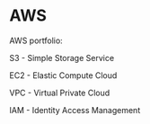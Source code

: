 # AWS
AWS portfolio:

S3 - Simple Storage Service

EC2 - Elastic Compute Cloud

VPC - Virtual Private Cloud

IAM - Identity Access Management
